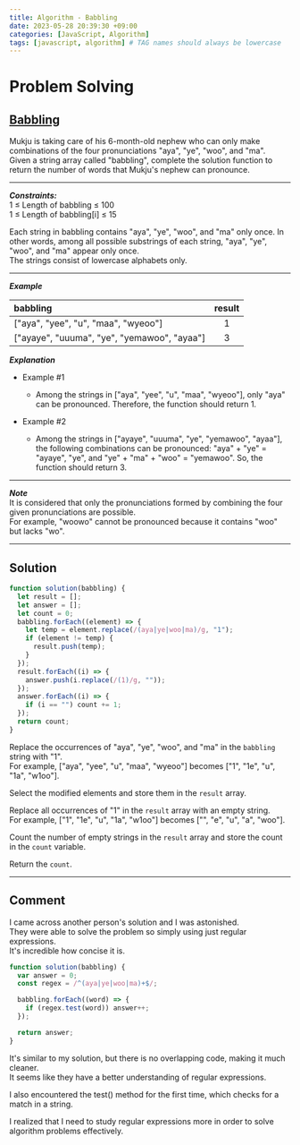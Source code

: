 ```yaml
---
title: Algorithm - Babbling
date: 2023-05-28 20:39:30 +09:00
categories: [JavaScript, Algorithm]
tags: [javascript, algorithm] # TAG names should always be lowercase
---
```


# Problem Solving

## [Babbling](https://school.programmers.co.kr/learn/courses/30/lessons/120956)

Mukju is taking care of his 6-month-old nephew who can only make combinations of the four pronunciations "aya", "ye", "woo", and "ma".  
Given a string array called "babbling", complete the solution function to return the number of words that Mukju's nephew can pronounce.

---

**_Constraints:_**  
1 ≤ Length of babbling ≤ 100  
1 ≤ Length of babbling[i] ≤ 15

Each string in babbling contains "aya", "ye", "woo", and "ma" only once.
In other words, among all possible substrings of each string, "aya", "ye", "woo", and "ma" appear only once.  
The strings consist of lowercase alphabets only.

---

**_Example_**

| babbling                                    | result |
| :------------------------------------------ | :----: |
| ["aya", "yee", "u", "maa", "wyeoo"]         |   1    |
| ["ayaye", "uuuma", "ye", "yemawoo", "ayaa"] |   3    |

**_Explanation_**

- Example #1

  - Among the strings in ["aya", "yee", "u", "maa", "wyeoo"], only "aya" can be pronounced. Therefore, the function should return 1.

- Example #2
  - Among the strings in ["ayaye", "uuuma", "ye", "yemawoo", "ayaa"], the following combinations can be pronounced: "aya" + "ye" = "ayaye", "ye", and "ye" + "ma" + "woo" = "yemawoo". So, the function should return 3.

---

**_Note_**  
It is considered that only the pronunciations formed by combining the four given pronunciations are possible.  
For example, "woowo" cannot be pronounced because it contains "woo" but lacks "wo".

---

## Solution

```js
function solution(babbling) {
  let result = [];
  let answer = [];
  let count = 0;
  babbling.forEach((element) => {
    let temp = element.replace(/(aya|ye|woo|ma)/g, "1");
    if (element != temp) {
      result.push(temp);
    }
  });
  result.forEach((i) => {
    answer.push(i.replace(/(1)/g, ""));
  });
  answer.forEach((i) => {
    if (i == "") count += 1;
  });
  return count;
}
```

Replace the occurrences of "aya", "ye", "woo", and "ma" in the `babbling` string with "1".  
For example, ["aya", "yee", "u", "maa", "wyeoo"] becomes ["1", "1e", "u", "1a", "w1oo"].

Select the modified elements and store them in the `result` array.

Replace all occurrences of "1" in the `result` array with an empty string.  
For example, ["1", "1e", "u", "1a", "w1oo"] becomes ["", "e", "u", "a", "woo"].

Count the number of empty strings in the `result` array and store the count in the `count` variable.

Return the `count`.

---

## Comment

I came across another person's solution and I was astonished.  
They were able to solve the problem so simply using just regular expressions.  
It's incredible how concise it is.

```js
function solution(babbling) {
  var answer = 0;
  const regex = /^(aya|ye|woo|ma)+$/;

  babbling.forEach((word) => {
    if (regex.test(word)) answer++;
  });

  return answer;
}
```

It's similar to my solution, but there is no overlapping code, making it much cleaner.  
It seems like they have a better understanding of regular expressions.

I also encountered the test() method for the first time, which checks for a match in a string.

I realized that I need to study regular expressions more in order to solve algorithm problems effectively.
